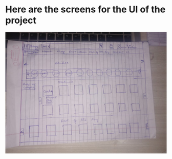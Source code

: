 # Here are the screens for the UI of the project


![Home](https://github.com/likithsinghcy/cylabs_ecom/blob/main/UI-screens/home.jpeg?raw=true)